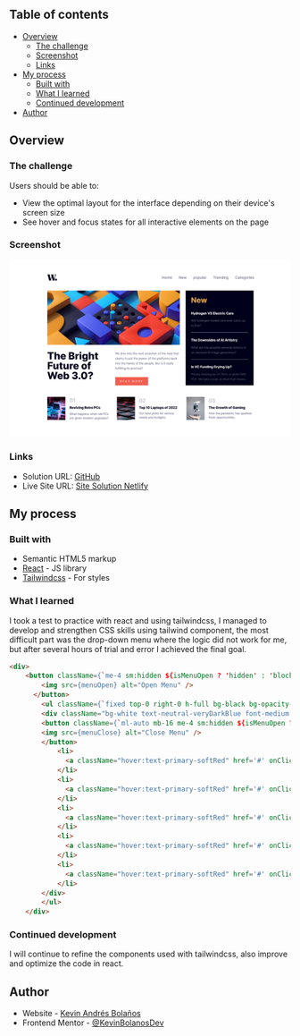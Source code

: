 ## Table of contents

- [Overview](#overview)
  - [The challenge](#the-challenge)
  - [Screenshot](#screenshot)
  - [Links](#links)
- [My process](#my-process)
  - [Built with](#built-with)
  - [What I learned](#what-i-learned)
  - [Continued development](#continued-development)
- [Author](#author)

## Overview

### The challenge

Users should be able to:

- View the optimal layout for the interface depending on their device's screen size
- See hover and focus states for all interactive elements on the page

### Screenshot

![](./client/src/assets/images/Screenshot%202024-01-03%20at%2018-05-20%20News%20HomePage%20-%20Frontend%20Mentor.png)

### Links

- Solution URL: [GitHub](https://github.com/KevinBolanosDev/news-homepage-frontend-mentor)
- Live Site URL: [Site Solution Netlify](https://news-homepage-mentor-solution.netlify.app/)

## My process

### Built with

- Semantic HTML5 markup
- [React](https://es.react.dev/) - JS library
- [Tailwindcss](https://tailwindcss.com/) - For styles

### What I learned

I took a test to practice with react and using tailwindcss, I managed to develop and strengthen CSS skills using tailwind component, the most difficult part was the drop-down menu where the logic did not work for me, but after several hours of trial and error I achieved the final goal.

```html
<div>
    <button className={`me-4 sm:hidden ${isMenuOpen ? 'hidden' : 'block'}`} onClick={toggleMenu}>
        <img src={menuOpen} alt="Open Menu" />
      </button>
        <ul className={`fixed top-0 right-0 h-full bg-black bg-opacity-50 w-full text-lg sm:space-y-0 sm:relative sm:flex sm:flex-row ${isMenuOpen ? 'block' : 'hidden'}`}>
        <div className="bg-white text-neutral-veryDarkBlue font-medium h-full ps-6 py-6 space-y-5 ml-auto w-[260px] sm:py-0 sm:space-y-0 sm:w-auto sm:flex sm:gap-8 sm:text-neutral-darkGrayishBlue">
        <button className={`ml-auto mb-16 me-4 sm:hidden ${isMenuOpen ? 'block' : 'hidden'}`} onClick={toggleMenu}>
        <img src={menuClose} alt="Close Menu" />
        </button>
            <li>
              <a className="hover:text-primary-softRed" href='#' onClick={toggleMenu}>Home</a>
            </li>
            <li>
              <a className="hover:text-primary-softRed" href='#' onClick={toggleMenu}>New</a>
            </li>
            <li>
              <a className="hover:text-primary-softRed" href='#' onClick={toggleMenu}>popular</a>
            </li>
            <li>
              <a className="hover:text-primary-softRed" href='#' onClick={toggleMenu}>Trending</a>
            </li>
            <li>
              <a className="hover:text-primary-softRed" href='#' onClick={toggleMenu}>Categories</a>
            </li>
        </div>
        </ul>
    </div>
```

### Continued development

I will continue to refine the components used with tailwindcss, also improve and optimize the code in react.

## Author

- Website - [Kevin Andrés Bolaños](https://kevin-bolanos-dev-cv.netlify.app/)
- Frontend Mentor - [@KevinBolanosDev](https://www.frontendmentor.io/profile/KevinBolanosDev)
